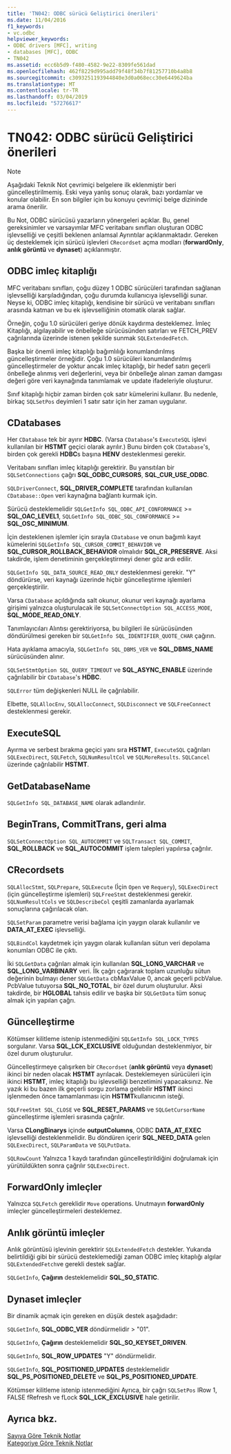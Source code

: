 ```yaml
---
title: 'TN042: ODBC sürücü Geliştirici önerileri'
ms.date: 11/04/2016
f1_keywords:
- vc.odbc
helpviewer_keywords:
- ODBC drivers [MFC], writing
- databases [MFC], ODBC
- TN042
ms.assetid: ecc6b5d9-f480-4582-9e22-8309fe561dad
ms.openlocfilehash: 462f8229d995add79f48f34b7f81257710b4a8b8
ms.sourcegitcommit: c3093251193944840e3d0a068ecc30e6449624ba
ms.translationtype: MT
ms.contentlocale: tr-TR
ms.lasthandoff: 03/04/2019
ms.locfileid: "57276617"
---
```

# <a name="tn042-odbc-driver-developer-recommendations"></a>TN042: ODBC sürücü Geliştirici önerileri

> [!NOTE]
>  Aşağıdaki Teknik Not çevrimiçi belgelere ilk eklenmiştir beri güncelleştirilmemiş. Eski veya yanlış sonuç olarak, bazı yordamlar ve konular olabilir. En son bilgiler için bu konuyu çevrimiçi belge dizininde arama önerilir.

Bu Not, ODBC sürücüsü yazarların yönergeleri açıklar. Bu, genel gereksinimler ve varsayımlar MFC veritabanı sınıfları oluşturan ODBC işlevselliği ve çeşitli beklenen anlamsal Ayrıntılar açıklanmaktadır. Gereken üç desteklemek için sürücü işlevleri `CRecordset` açma modları (**forwardOnly**, **anlık görüntü** ve **dynaset**) açıklanmıştır.

## <a name="odbcs-cursor-library"></a>ODBC imleç kitaplığı

MFC veritabanı sınıfları, çoğu düzey 1 ODBC sürücüleri tarafından sağlanan işlevselliği karşıladığından, çoğu durumda kullanıcıya işlevselliği sunar. Neyse ki, ODBC imleç kitaplığı, kendisine bir sürücü ve veritabanı sınıfları arasında katman ve bu ek işlevselliğinin otomatik olarak sağlar.

Örneğin, çoğu 1.0 sürücüleri geriye dönük kaydırma desteklemez. İmleç Kitaplığı, algılayabilir ve önbelleğe sürücüsünden satırları ve FETCH_PREV çağrılarında üzerinde istenen şekilde sunmak `SQLExtendedFetch`.

Başka bir önemli imleç kitaplığı bağımlılığı konumlandırılmış güncelleştirmeler örneğidir. Çoğu 1.0 sürücüleri konumlandırılmış güncelleştirmeler de yoktur ancak imleç kitaplığı, bir hedef satırı geçerli önbelleğe alınmış veri değerlerini, veya bir önbelleğe alınan zaman damgası değeri göre veri kaynağında tanımlamak ve update ifadeleriyle oluşturur.

Sınıf kitaplığı hiçbir zaman birden çok satır kümelerini kullanır. Bu nedenle, birkaç `SQLSetPos` deyimleri 1 satır satır için her zaman uygulanır.

## <a name="cdatabases"></a>CDatabases

Her `CDatabase` tek bir ayırır **HDBC**. (Varsa `CDatabase`'s `ExecuteSQL` işlevi kullanılan bir **HSTMT** geçici olarak ayrılır.) Bunu birden çok `CDatabase`'s, birden çok gerekli **HDBC**s başına **HENV** desteklenmesi gerekir.

Veritabanı sınıfları imleç kitaplığı gerektirir. Bu yansıtılan bir `SQLSetConnections` çağrı **SQL_ODBC_CURSORS**, **SQL_CUR_USE_ODBC**.

`SQLDriverConnect`, **SQL_DRIVER_COMPLETE** tarafından kullanılan `CDatabase::Open` veri kaynağına bağlantı kurmak için.

Sürücü desteklemelidir `SQLGetInfo SQL_ODBC_API_CONFORMANCE`  >=  **SQL_OAC_LEVEL1**, `SQLGetInfo SQL_ODBC_SQL_CONFORMANCE`  >=  **SQL_OSC_MINIMUM**.

İçin desteklenen işlemler için sırayla `CDatabase` ve onun bağımlı kayıt kümelerini `SQLGetInfo SQL_CURSOR_COMMIT_BEHAVIOR` ve **SQL_CURSOR_ROLLBACK_BEHAVIOR** olmalıdır **SQL_CR_PRESERVE**. Aksi takdirde, işlem denetiminin gerçekleştirmeyi dener göz ardı edilir.

`SQLGetInfo SQL_DATA_SOURCE_READ_ONLY` desteklenmesi gerekir. "Y" döndürürse, veri kaynağı üzerinde hiçbir güncelleştirme işlemleri gerçekleştirilir.

Varsa `CDatabase` açıldığında salt okunur, okunur veri kaynağı ayarlama girişimi yalnızca oluşturulacak ile `SQLSetConnectOption SQL_ACCESS_MODE`, **SQL_MODE_READ_ONLY**.

Tanımlayıcıları Alıntısı gerektiriyorsa, bu bilgileri ile sürücüsünden döndürülmesi gereken bir `SQLGetInfo SQL_IDENTIFIER_QUOTE_CHAR` çağırın.

Hata ayıklama amacıyla, `SQLGetInfo SQL_DBMS_VER` ve **SQL_DBMS_NAME** sürücüsünden alınır.

`SQLSetStmtOption SQL_QUERY_TIMEOUT` ve **SQL_ASYNC_ENABLE** üzerinde çağrılabilir bir `CDatabase`'s **HDBC**.

`SQLError` tüm değişkenleri NULL ile çağrılabilir.

Elbette, `SQLAllocEnv`, `SQLAllocConnect`, `SQLDisconnect` ve `SQLFreeConnect` desteklenmesi gerekir.

## <a name="executesql"></a>ExecuteSQL

Ayırma ve serbest bırakma geçici yanı sıra **HSTMT**, `ExecuteSQL` çağrıları `SQLExecDirect`, `SQLFetch`, `SQLNumResultCol` ve `SQLMoreResults`. `SQLCancel` üzerinde çağrılabilir **HSTMT**.

## <a name="getdatabasename"></a>GetDatabaseName

`SQLGetInfo SQL_DATABASE_NAME` olarak adlandırılır.

## <a name="begintrans-committrans-rollback"></a>BeginTrans, CommitTrans, geri alma

`SQLSetConnectOption SQL_AUTOCOMMIT` ve `SQLTransact SQL_COMMIT`, **SQL_ROLLBACK** ve **SQL_AUTOCOMMIT** işlem talepleri yapılırsa çağrılır.

## <a name="crecordsets"></a>CRecordsets

`SQLAllocStmt`, `SQLPrepare`, `SQLExecute` (İçin `Open` ve `Requery`), `SQLExecDirect` (için güncelleştirme işlemleri) `SQLFreeStmt` desteklenmesi gerekir. `SQLNumResultCols` ve `SQLDescribeCol` çeşitli zamanlarda ayarlamak sonuçlarına çağırılacak olan.

`SQLSetParam` parametre verisi bağlama için yaygın olarak kullanılır ve **DATA_AT_EXEC** işlevselliği.

`SQLBindCol` kaydetmek için yaygın olarak kullanılan sütun veri depolama konumları ODBC ile çıktı.

İki `SQLGetData` çağrıları almak için kullanılan **SQL_LONG_VARCHAR** ve **SQL_LONG_VARBINARY** veri. İlk çağrı çağırarak toplam uzunluğu sütun değerinin bulmayı dener `SQLGetData` cbMaxValue 0, ancak geçerli pcbValue. PcbValue tutuyorsa **SQL_NO_TOTAL**, bir özel durum oluşturulur. Aksi takdirde, bir **HGLOBAL** tahsis edilir ve başka bir `SQLGetData` tüm sonuç almak için yapılan çağrı.

## <a name="updating"></a>Güncelleştirme

Kötümser kilitleme istenip istenmediğini `SQLGetInfo SQL_LOCK_TYPES` sorgulanır. Varsa **SQL_LCK_EXCLUSIVE** olduğundan desteklenmiyor, bir özel durum oluşturulur.

Güncelleştirmeye çalışırken bir `CRecordset` (**anlık görüntü** veya **dynaset**) ikinci bir neden olacak **HSTMT** ayrılacak. Desteklemeyen sürücüleri için ikinci **HSTMT**, imleç kitaplığı bu işlevselliği benzetimini yapacaksınız. Ne yazık ki bu bazen ilk geçerli sorgu zorlama gelebilir **HSTMT** ikinci işlenmeden önce tamamlanması için **HSTMT**kullanıcının isteği.

`SQLFreeStmt SQL_CLOSE` ve **SQL_RESET_PARAMS** ve `SQLGetCursorName` güncelleştirme işlemleri sırasında çağrılır.

Varsa **CLongBinarys** içinde **outputColumns**, ODBC **DATA_AT_EXEC** işlevselliği desteklenmelidir. Bu döndüren içerir **SQL_NEED_DATA** gelen `SQLExecDirect`, `SQLParamData` ve `SQLPutData`.

`SQLRowCount` Yalnızca 1 kaydı tarafından güncelleştirildiğini doğrulamak için yürütüldükten sonra çağrılır `SQLExecDirect`.

## <a name="forwardonly-cursors"></a>ForwardOnly imleçler

Yalnızca `SQLFetch` gereklidir `Move` operations. Unutmayın **forwardOnly** imleçler güncelleştirmeleri desteklemez.

## <a name="snapshot-cursors"></a>Anlık görüntü imleçler

Anlık görüntüsü işlevinin gerektirir `SQLExtendedFetch` destekler. Yukarıda belirtildiği gibi bir sürücü desteklemediği zaman ODBC imleç kitaplığı algılar `SQLExtendedFetch`ve gerekli destek sağlar.

`SQLGetInfo`, **Çağırın** desteklemelidir **SQL_SO_STATIC**.

## <a name="dynaset-cursors"></a>Dynaset imleçler

Bir dinamik açmak için gereken en düşük destek aşağıdadır:

`SQLGetInfo`, **SQL_ODBC_VER** döndürmelidir > "01".

`SQLGetInfo`, **Çağırın** desteklemelidir **SQL_SO_KEYSET_DRIVEN**.

`SQLGetInfo`, **SQL_ROW_UPDATES** "Y" döndürmelidir.

`SQLGetInfo`, **SQL_POSITIONED_UPDATES** desteklemelidir **SQL_PS_POSITIONED_DELETE** ve **SQL_PS_POSITIONED_UPDATE**.

Kötümser kilitleme istenip istenmediğini Ayrıca, bir çağrı `SQLSetPos` IRow 1, FALSE fRefresh ve fLock **SQL_LCK_EXCLUSIVE** hale getirilir.

## <a name="see-also"></a>Ayrıca bkz.

[Sayıya Göre Teknik Notlar](../mfc/technical-notes-by-number.md)<br/>
[Kategoriye Göre Teknik Notlar](../mfc/technical-notes-by-category.md)

